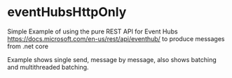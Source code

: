 # eventHubsHttpOnly
Simple Example of using the pure REST API for Event Hubs https://docs.microsoft.com/en-us/rest/api/eventhub/ to produce messages from .net core

Example shows single send, message by message, also shows batching and multithreaded batching.
